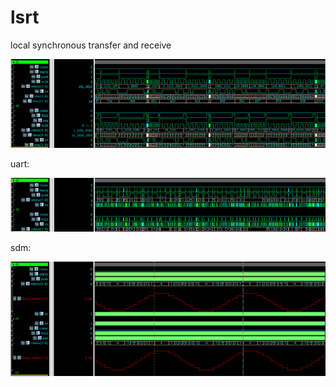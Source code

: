 # lsrt
local synchronous transfer and receive 

![format](https://github.com/BHa2R00/lsrt/blob/main/20240415025620_1285x363_scrot.png)


uart:

![format](https://github.com/BHa2R00/lsrt/blob/main/20240415124836_1284x219_scrot.png)


sdm:

![format](https://github.com/BHa2R00/lsrt/blob/main/20240416025150_1286x468_scrot.png)
